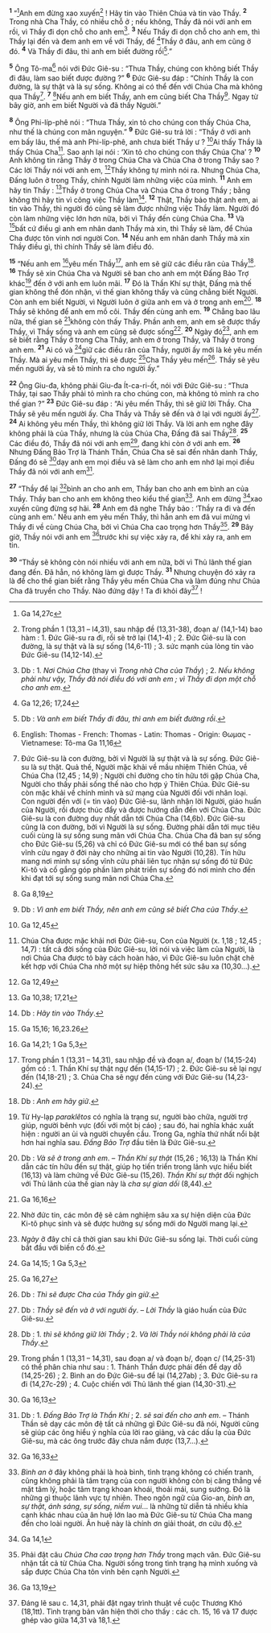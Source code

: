 <sup><b>1</b></sup> “[^1@-e00c2ec7-011b-4d40-9c05-f05dba47de47]Anh em đừng xao xuyến[^1-e00c2ec7-011b-4d40-9c05-f05dba47de47] ! Hãy tin vào Thiên Chúa và tin vào Thầy. <sup><b>2</b></sup> Trong nhà Cha Thầy, có nhiều chỗ ở ; nếu không, Thầy đã nói với anh em rồi, vì Thầy đi dọn chỗ cho anh em[^2-e00c2ec7-011b-4d40-9c05-f05dba47de47]. <sup><b>3</b></sup> Nếu Thầy đi dọn chỗ cho anh em, thì Thầy lại đến và đem anh em về với Thầy, để [^2@-e00c2ec7-011b-4d40-9c05-f05dba47de47]Thầy ở đâu, anh em cũng ở đó. <sup><b>4</b></sup> Và Thầy đi đâu, thì anh em biết đường rồi[^3-e00c2ec7-011b-4d40-9c05-f05dba47de47].”

<sup><b>5</b></sup> Ông Tô-ma[^22-e00c2ec7-011b-4d40-9c05-f05dba47de47] nói với Đức Giê-su : “Thưa Thầy, chúng con không biết Thầy đi đâu, làm sao biết được đường ?” <sup><b>6</b></sup> Đức Giê-su đáp : “Chính Thầy là con đường, là sự thật và là sự sống. Không ai có thể đến với Chúa Cha mà không qua Thầy[^4-e00c2ec7-011b-4d40-9c05-f05dba47de47]. <sup><b>7</b></sup> [^3@-e00c2ec7-011b-4d40-9c05-f05dba47de47]Nếu anh em biết Thầy, anh em cũng biết Cha Thầy[^5-e00c2ec7-011b-4d40-9c05-f05dba47de47]. Ngay từ bây giờ, anh em biết Người và đã thấy Người.”

<sup><b>8</b></sup> Ông Phi-líp-phê nói : “Thưa Thầy, xin tỏ cho chúng con thấy Chúa Cha, như thế là chúng con mãn nguyện.” <sup><b>9</b></sup> Đức Giê-su trả lời : “Thầy ở với anh em bấy lâu, thế mà anh Phi-líp-phê, anh chưa biết Thầy ư ? [^4@-e00c2ec7-011b-4d40-9c05-f05dba47de47]Ai thấy Thầy là thấy Chúa Cha[^6-e00c2ec7-011b-4d40-9c05-f05dba47de47]. Sao anh lại nói : ‘Xin tỏ cho chúng con thấy Chúa Cha’ ? <sup><b>10</b></sup> Anh không tin rằng Thầy ở trong Chúa Cha và Chúa Cha ở trong Thầy sao ? Các lời Thầy nói với anh em, [^5@-e00c2ec7-011b-4d40-9c05-f05dba47de47]Thầy không tự mình nói ra. Nhưng Chúa Cha, Đấng luôn ở trong Thầy, chính Người làm những việc của mình. <sup><b>11</b></sup> Anh em hãy tin Thầy : [^6@-e00c2ec7-011b-4d40-9c05-f05dba47de47]Thầy ở trong Chúa Cha và Chúa Cha ở trong Thầy ; bằng không thì hãy tin vì công việc Thầy làm[^7-e00c2ec7-011b-4d40-9c05-f05dba47de47]. <sup><b>12</b></sup> Thật, Thầy bảo thật anh em, ai tin vào Thầy, thì người đó cũng sẽ làm được những việc Thầy làm. Người đó còn làm những việc lớn hơn nữa, bởi vì Thầy đến cùng Chúa Cha. <sup><b>13</b></sup> Và [^7@-e00c2ec7-011b-4d40-9c05-f05dba47de47]bất cứ điều gì anh em nhân danh Thầy mà xin, thì Thầy sẽ làm, để Chúa Cha được tôn vinh nơi người Con. <sup><b>14</b></sup> Nếu anh em nhân danh Thầy mà xin Thầy điều gì, thì chính Thầy sẽ làm điều đó.

<sup><b>15</b></sup> “Nếu anh em [^8@-e00c2ec7-011b-4d40-9c05-f05dba47de47]yêu mến Thầy[^8-e00c2ec7-011b-4d40-9c05-f05dba47de47], anh em sẽ giữ các điều răn của Thầy[^9-e00c2ec7-011b-4d40-9c05-f05dba47de47]. <sup><b>16</b></sup> Thầy sẽ xin Chúa Cha và Người sẽ ban cho anh em một Đấng Bảo Trợ khác[^10-e00c2ec7-011b-4d40-9c05-f05dba47de47] đến ở với anh em luôn mãi. <sup><b>17</b></sup> Đó là Thần Khí sự thật, Đấng mà thế gian không thể đón nhận, vì thế gian không thấy và cũng chẳng biết Người. Còn anh em biết Người, vì Người luôn ở giữa anh em và ở trong anh em[^11-e00c2ec7-011b-4d40-9c05-f05dba47de47]. <sup><b>18</b></sup> Thầy sẽ không để anh em mồ côi. Thầy đến cùng anh em. <sup><b>19</b></sup> Chẳng bao lâu nữa, thế gian sẽ [^9@-e00c2ec7-011b-4d40-9c05-f05dba47de47]không còn thấy Thầy. Phần anh em, anh em sẽ được thấy Thầy, vì Thầy sống và anh em cũng sẽ được sống[^12-e00c2ec7-011b-4d40-9c05-f05dba47de47]. <sup><b>20</b></sup> Ngày đó[^13-e00c2ec7-011b-4d40-9c05-f05dba47de47], anh em sẽ biết rằng Thầy ở trong Cha Thầy, anh em ở trong Thầy, và Thầy ở trong anh em. <sup><b>21</b></sup> Ai có và [^10@-e00c2ec7-011b-4d40-9c05-f05dba47de47]giữ các điều răn của Thầy, người ấy mới là kẻ yêu mến Thầy. Mà ai yêu mến Thầy, thì sẽ được [^11@-e00c2ec7-011b-4d40-9c05-f05dba47de47]Cha Thầy yêu mến[^14-e00c2ec7-011b-4d40-9c05-f05dba47de47]. Thầy sẽ yêu mến người ấy, và sẽ tỏ mình ra cho người ấy.”

<sup><b>22</b></sup> Ông Giu-đa, không phải Giu-đa Ít-ca-ri-ốt, nói với Đức Giê-su : “Thưa Thầy, tại sao Thầy phải tỏ mình ra cho chúng con, mà không tỏ mình ra cho thế gian ?” <sup><b>23</b></sup> Đức Giê-su đáp : “Ai yêu mến Thầy, thì sẽ giữ lời Thầy. Cha Thầy sẽ yêu mến người ấy. Cha Thầy và Thầy sẽ đến và ở lại với người ấy[^15-e00c2ec7-011b-4d40-9c05-f05dba47de47]. <sup><b>24</b></sup> Ai không yêu mến Thầy, thì không giữ lời Thầy. Và lời anh em nghe đây không phải là của Thầy, nhưng là của Chúa Cha, Đấng đã sai Thầy[^16-e00c2ec7-011b-4d40-9c05-f05dba47de47]. <sup><b>25</b></sup> Các điều đó, Thầy đã nói với anh em[^17-e00c2ec7-011b-4d40-9c05-f05dba47de47], đang khi còn ở với anh em. <sup><b>26</b></sup> Nhưng Đấng Bảo Trợ là Thánh Thần, Chúa Cha sẽ sai đến nhân danh Thầy, Đấng đó sẽ [^12@-e00c2ec7-011b-4d40-9c05-f05dba47de47]dạy anh em mọi điều và sẽ làm cho anh em nhớ lại mọi điều Thầy đã nói với anh em[^18-e00c2ec7-011b-4d40-9c05-f05dba47de47].

<sup><b>27</b></sup> “Thầy để lại [^13@-e00c2ec7-011b-4d40-9c05-f05dba47de47]bình an cho anh em, Thầy ban cho anh em bình an của Thầy. Thầy ban cho anh em không theo kiểu thế gian[^19-e00c2ec7-011b-4d40-9c05-f05dba47de47]. Anh em đừng [^14@-e00c2ec7-011b-4d40-9c05-f05dba47de47]xao xuyến cũng đừng sợ hãi. <sup><b>28</b></sup> Anh em đã nghe Thầy bảo : ‘Thầy ra đi và đến cùng anh em.’ Nếu anh em yêu mến Thầy, thì hẳn anh em đã vui mừng vì Thầy đi về cùng Chúa Cha, bởi vì Chúa Cha cao trọng hơn Thầy[^20-e00c2ec7-011b-4d40-9c05-f05dba47de47]. <sup><b>29</b></sup> Bây giờ, Thầy nói với anh em [^15@-e00c2ec7-011b-4d40-9c05-f05dba47de47]trước khi sự việc xảy ra, để khi xảy ra, anh em tin.

<sup><b>30</b></sup> “Thầy sẽ không còn nói nhiều với anh em nữa, bởi vì Thủ lãnh thế gian đang đến. Đã hẳn, nó không làm gì được Thầy. <sup><b>31</b></sup> Nhưng chuyện đó xảy ra là để cho thế gian biết rằng Thầy yêu mến Chúa Cha và làm đúng như Chúa Cha đã truyền cho Thầy. Nào đứng dậy ! Ta đi khỏi đây[^21-e00c2ec7-011b-4d40-9c05-f05dba47de47] !

[^1-e00c2ec7-011b-4d40-9c05-f05dba47de47]: Trong phần 1 (13,31 – l4,31), sau nhập đề (13,31-38), đoạn a/ (14,1-14) bao hàm : 1. Đức Giê-su ra đi, rồi sẽ trở lại (14,1-4) ; 2. Đức Giê-su là con đường, là sự thật và là sự sống (14,6-11) ; 3. sức mạnh của lòng tin vào Đức Giê-su (14,12-14).
[^2-e00c2ec7-011b-4d40-9c05-f05dba47de47]: Db : 1. *Nơi Chúa Cha* (thay vì *Trong nhà Cha của Thầy*) ; 2. *Nếu không phải như vậy, Thầy đã nói điều đó với anh em ; vì Thầy đi dọn một chỗ cho anh em*.
[^3-e00c2ec7-011b-4d40-9c05-f05dba47de47]: Db : *Và anh em biết Thầy đi đâu, thì anh em biết đường rồi*.
[^4-e00c2ec7-011b-4d40-9c05-f05dba47de47]: Đức Giê-su là con đường, bởi vì Người là sự thật và là sự sống. Đức Giê-su là sự thật. Quả thế, Người mặc khải về mầu nhiệm Thiên Chúa, về Chúa Cha (12,45 ; 14,9) ; Người chỉ đường cho tín hữu tới gặp Chúa Cha, Người cho thấy phải sống thế nào cho hợp ý Thiên Chúa. Đức Giê-su còn mặc khải về chính mình và sứ mạng của Người đối với nhân loại. Con người đến với (= tin vào) Đức Giê-su, lãnh nhận lời Người, giáo huấn của Người, rồi được thúc đẩy và được hướng dẫn đến với Chúa Cha. Đức Giê-su là con đường duy nhất dẫn tới Chúa Cha (14,6b). Đức Giê-su cũng là con đường, bởi vì Người là sự sống. Đường phải dẫn tới mục tiêu cuối cùng là sự sống sung mãn với Chúa Cha. Chúa Cha đã ban sự sống cho Đức Giê-su (5,26) và chỉ có Đức Giê-su mới có thể ban sự sống vĩnh cửu ngay ở đời này cho những ai tin vào Người (10,28). Tín hữu mang nơi mình sự sống vĩnh cửu phải liên tục nhận sự sống đó từ Đức Ki-tô và cố gắng góp phần làm phát triển sự sống đó nơi mình cho đến khi đạt tới sự sống sung mãn nơi Chúa Cha.
[^5-e00c2ec7-011b-4d40-9c05-f05dba47de47]: Db : *Vì anh em biết Thầy, nên anh em cũng sẽ biết Cha của Thầy*.
[^6-e00c2ec7-011b-4d40-9c05-f05dba47de47]: Chúa Cha được mặc khải nơi Đức Giê-su, Con của Người (x. 1,18 ; 12,45 ; 14,7) : tất cả đời sống của Đức Giê-su, lời nói và việc làm của Người, là nơi Chúa Cha được tỏ bày cách hoàn hảo, vì Đức Giê-su luôn chặt chẽ kết hợp với Chúa Cha nhờ một sự hiệp thông hết sức sâu xa (10,30...).
[^7-e00c2ec7-011b-4d40-9c05-f05dba47de47]: Db : *Hãy tin vào Thầy*.
[^8-e00c2ec7-011b-4d40-9c05-f05dba47de47]: Trong phần 1 (13,31 – 14,31), sau nhập đề và đoạn a/, đoạn b/ (14,15-24) gồm có : 1. Thần Khí sự thật ngự đến (14,15-17) ; 2. Đức Giê-su sẽ lại ngự đến (14,18-21) ; 3. Chúa Cha sẽ ngự đến cùng với Đức Giê-su (14,23-24).
[^9-e00c2ec7-011b-4d40-9c05-f05dba47de47]: Db : *Anh em hãy giữ*.
[^10-e00c2ec7-011b-4d40-9c05-f05dba47de47]: Từ Hy-lạp *paraklêtos* có nghĩa là trạng sư, người bào chữa, người trợ giúp, người bênh vực (đối với một bị cáo) ; sau đó, hai nghĩa khác xuất hiện : người an ủi và người chuyển cầu. Trong Ga, nghĩa thứ nhất nổi bật hơn hai nghĩa sau. *Đấng Bảo Trợ* đầu tiên là Đức Giê-su.
[^11-e00c2ec7-011b-4d40-9c05-f05dba47de47]: Db : *Và sẽ ở trong anh em*. – *Thần Khí sự thật* (15,26 ; 16,13) là Thần Khí dẫn các tín hữu đến sự thật, giúp họ tiến triển trong lãnh vực hiểu biết (16,13) và làm chứng về Đức Giê-su (15,26). *Thần Khí sự thật* đối nghịch với Thủ lãnh của thế gian này là *cha sự gian dối* (8,44).
[^12-e00c2ec7-011b-4d40-9c05-f05dba47de47]: Nhờ đức tin, các môn đệ sẽ cảm nghiệm sâu xa sự hiện diện của Đức Ki-tô phục sinh và sẽ được hưởng sự sống mới do Người mang lại.
[^13-e00c2ec7-011b-4d40-9c05-f05dba47de47]: *Ngày* ở đây chỉ cả thời gian sau khi Đức Giê-su sống lại. Thời cuối cùng bắt đầu với biến cố đó.
[^14-e00c2ec7-011b-4d40-9c05-f05dba47de47]: Db : *Thì sẽ được Cha của Thầy gìn giữ*.
[^15-e00c2ec7-011b-4d40-9c05-f05dba47de47]: Db : *Thầy sẽ đến và ở với người ấy*. – *Lời Thầy* là giáo huấn của Đức Giê-su.
[^16-e00c2ec7-011b-4d40-9c05-f05dba47de47]: Db : 1. *thì sẽ không giữ lời Thầy* ; 2. *Và lời Thầy nói không phải là của Thầy*.
[^17-e00c2ec7-011b-4d40-9c05-f05dba47de47]: Trong phần 1 (13,31 – 14,31), sau đoạn a/ và đoạn b/, đoạn c/ (14,25-31) có thể phân chia như sau : 1. Thánh Thần được phái đến để dạy dỗ (14,25-26) ; 2. Bình an do Đức Giê-su để lại (14,27ab) ; 3. Đức Giê-su ra đi (14,27c-29) ; 4. Cuộc chiến với Thủ lãnh thế gian (14,30-31).
[^18-e00c2ec7-011b-4d40-9c05-f05dba47de47]: Db : 1. *Đấng Bảo Trợ là Thần Khí* ; 2. *sẽ sai đến cho anh em*. – Thánh Thần sẽ dạy các môn đệ tất cả những gì Đức Giê-su đã nói, Người cũng sẽ giúp các ông hiểu ý nghĩa của lời rao giảng, và các dấu lạ của Đức Giê-su, mà các ông trước đây chưa nắm được (13,7...).
[^19-e00c2ec7-011b-4d40-9c05-f05dba47de47]: *Bình an* ở đây không phải là hoà bình, tình trạng không có chiến tranh, cũng không phải là tâm trạng của con người không còn bị căng thẳng về mặt tâm lý, hoặc tâm trạng khoan khoái, thoải mái, sung sướng. Đó là những gì thuộc lãnh vực tự nhiên. Theo ngôn ngữ của Gio-an, *bình an*, *sự thật*, *ánh sáng*, *sự sống*, *niềm vui*... là những từ diễn tả nhiều khía cạnh khác nhau của ân huệ lớn lao mà Đức Giê-su từ Chúa Cha mang đến cho loài người. Ân huệ này là chính ơn giải thoát, ơn cứu độ.
[^20-e00c2ec7-011b-4d40-9c05-f05dba47de47]: Phải đặt câu *Chúa Cha cao trọng hơn Thầy* trong mạch văn. Đức Giê-su nhận tất cả từ Chúa Cha. Người sống trong tình trạng hạ mình xuống và sắp được Chúa Cha tôn vinh bên cạnh Người.
[^21-e00c2ec7-011b-4d40-9c05-f05dba47de47]: Đáng lẽ sau c. 14,31, phải đặt ngay trình thuật về cuộc Thương Khó (18,1tt). Tình trạng bản văn hiện thời cho thấy : các ch. 15, 16 và 17 được ghép vào giữa 14,31 và 18,1.
[^22-e00c2ec7-011b-4d40-9c05-f05dba47de47]: English: Thomas - French: Thomas - Latin: Thomas - Origin: &#920;&#969;&#956;&#945;&#962; - Vietnamese: Tô-ma Ga 11,16
[^1@-e00c2ec7-011b-4d40-9c05-f05dba47de47]: Ga 14,27c
[^2@-e00c2ec7-011b-4d40-9c05-f05dba47de47]: Ga 12,26; 17,24
[^3@-e00c2ec7-011b-4d40-9c05-f05dba47de47]: Ga 8,19
[^4@-e00c2ec7-011b-4d40-9c05-f05dba47de47]: Ga 12,45
[^5@-e00c2ec7-011b-4d40-9c05-f05dba47de47]: Ga 12,49
[^6@-e00c2ec7-011b-4d40-9c05-f05dba47de47]: Ga 10,38; 17,21
[^7@-e00c2ec7-011b-4d40-9c05-f05dba47de47]: Ga 15,16; 16,23.26
[^8@-e00c2ec7-011b-4d40-9c05-f05dba47de47]: Ga 14,21; 1 Ga 5,3
[^9@-e00c2ec7-011b-4d40-9c05-f05dba47de47]: Ga 16,16
[^10@-e00c2ec7-011b-4d40-9c05-f05dba47de47]: Ga 14,15; 1 Ga 5,3
[^11@-e00c2ec7-011b-4d40-9c05-f05dba47de47]: Ga 16,27
[^12@-e00c2ec7-011b-4d40-9c05-f05dba47de47]: Ga 16,13
[^13@-e00c2ec7-011b-4d40-9c05-f05dba47de47]: Ga 16,33
[^14@-e00c2ec7-011b-4d40-9c05-f05dba47de47]: Ga 14,1
[^15@-e00c2ec7-011b-4d40-9c05-f05dba47de47]: Ga 13,19